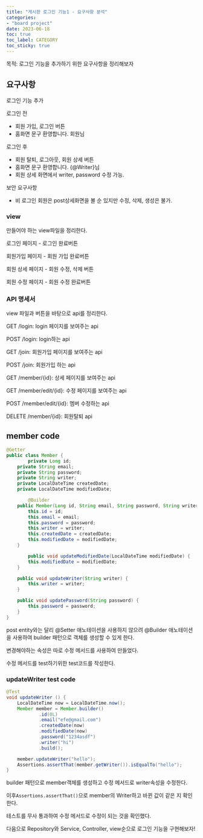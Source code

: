 ```yaml
---
title: "게시판 로그인 기능1 - 요구사항 분석"
categories:
- "board project"
date: 2023-06-18
toc: true
toc_label: CATEGORY
toc_sticky: true
---
```



목적: 로그인 기능을 추가하기 위한 요구사항을 정리해보자

## 요구사항

로그인 기능 추가

로그인 전

- 회원 가입, 로그인 버튼
- 홈화면 문구 환영합니다. 회원님

로그인 후

- 회원 탈퇴, 로그아웃, 회원 상세 버튼
- 홈화면 문구 환영합니다. {@Writer}님
- 회원 상세 화면에서 writer, password 수정 가능.

보안 요구사항

- 비 로그인 회원은 post상세화면을 볼 순 있지만 수정, 삭제, 생성은 불가.

### view

만들어야 하는 view파일을 정리한다.

로그인 페이지 - 로그인 완료버튼

회원가입 페이지 - 회원 가입 완료버튼

회원 상세 페이지 - 회원 수정, 삭제 버튼

회원 수정 페이지 - 회원 수정 완료버튼

### API 명세서

view 파일과 버튼을 바탕으로 api를 정리한다.

GET /login: login 페이지를 보여주는 api

POST /login: login하는 api

GET /join: 회원가입 페이지를 보여주는 api

POST /join: 회원가입 하는 api

GET /member/{id}: 상세 페이지를 보여주는 api

GET /member/edit/{id}: 수정 페이지를 보여주는 api

POST /member/edit/{id}: 멤버 수정하는 api

DELETE /member/{id}: 회원탈퇴 api

## member code

```java
@Getter
public class Member {
		private Long id;
    private String email;
    private String password;
    private String writer;
    private LocalDateTime createdDate;
    private LocalDateTime modifiedDate;

		@Builder
    public Member(Long id, String email, String password, String writer, LocalDateTime createdDate, LocalDateTime modifiedDate) {
        this.id = id;
        this.email = email;
        this.password = password;
        this.writer = writer;
        this.createdDate = createdDate;
        this.modifiedDate = modifiedDate;
    }

		public void updateModifiedDate(LocalDateTime modifiedDate) {
        this.modifiedDate = modifiedDate;
    }

    public void updateWriter(String writer) {
        this.writer = writer;
    }		

    public void updatePassword(String password) {
        this.password = password;
    }	
}
```

post entity와는 달리 @Setter 애노테이션을 사용하지 않으려 @Builder 애노테이션을 사용하여 builder 패턴으로 객체를 생성할 수 있게 한다.

변경해야하는 속성은 따로 수정 메서드를 사용하여 만들었다. 

수정 메서드를 test하기위한 test코드를 작성한다.

### updateWriter test code

```java
@Test
void updateWriter () {
    LocalDateTime now = LocalDateTime.now();
    Member member = Member.builder()
            .id(0L)
            .email("efe@gmail.com")
            .createdDate(now)
            .modifiedDate(now)
            .password("1234asdf")
            .writer("hi")
            .build();

    member.updateWriter("hello");
    Assertions.assertThat(member.getWriter()).isEqualTo("hello");
}
```

builder 패턴으로 member객체를 생성하고 수정 메서드로 writer속성을 수정한다.

이후`Assertions.assertThat()`으로 member의 Writer하고 바뀐 값이 같은 지 확인한다.

테스트를 무사 통과하여 수정 메서드로 수정이 되는 것을 확인했다.

다음으로 Repository와 Service, Controller, view순으로 로그인 기능을 구현해보자!